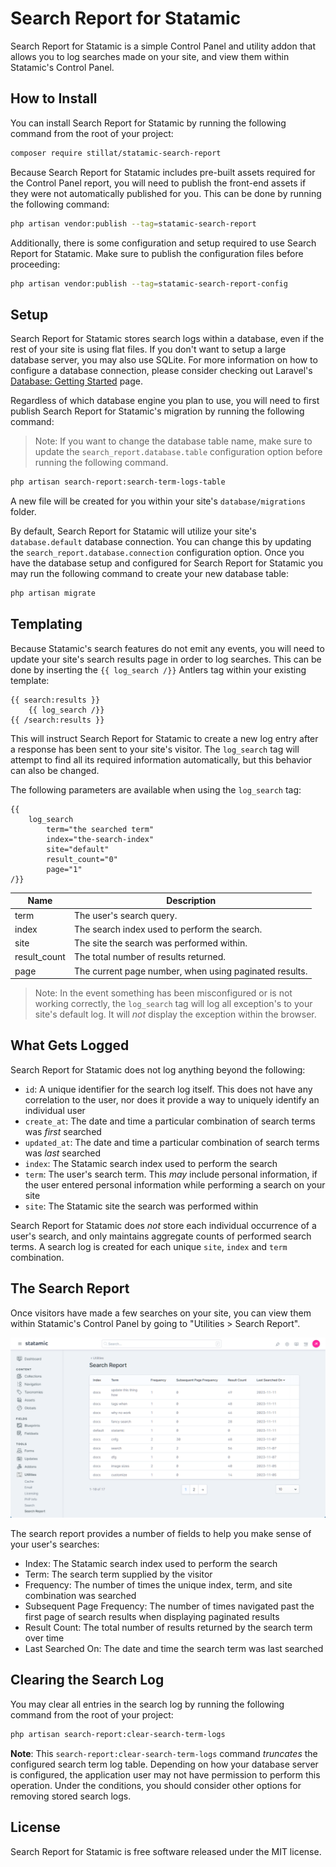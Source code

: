 # Search Report for Statamic

Search Report for Statamic is a simple Control Panel and utility addon that allows you to log searches made on your site, and view them within Statamic's Control Panel.

## How to Install

You can install Search Report for Statamic by running the following command from the root of your project:

``` bash
composer require stillat/statamic-search-report
```

Because Search Report for Statamic includes pre-built assets required for the Control Panel report, you will need to publish the front-end assets if they were not automatically published for you. This can be done by running the following command:

```bash
php artisan vendor:publish --tag=statamic-search-report
```

Additionally, there is some configuration and setup required to use Search Report for Statamic. Make sure to publish the configuration files before proceeding:

```bash
php artisan vendor:publish --tag=statamic-search-report-config
```

## Setup

Search Report for Statamic stores search logs within a database, even if the rest of your site is using flat files. If you don't want to setup a large database server, you may also use SQLite. For more information on how to configure a database connection, please consider checking out Laravel's [Database: Getting Started](https://laravel.com/docs/10.x/database#configuration) page.

Regardless of which database engine you plan to use, you will need to first publish Search Report for Statamic's migration by running the following command:

> Note: If you want to change the database table name, make sure to update the `search_report.database.table` configuration option before running the following command.

```bash
php artisan search-report:search-term-logs-table
```

A new file will be created for you within your site's `database/migrations` folder.

By default, Search Report for Statamic will utilize your site's `database.default` database connection. You can change this by updating the `search_report.database.connection` configuration option. Once you have the database setup and configured for Search Report for Statamic you may run the following command to create your new database table:

```bash
php artisan migrate
```

## Templating

Because Statamic's search features do not emit any events, you will need to update your site's search results page in order to log searches. This can be done by inserting the `{{ log_search /}}` Antlers tag within your existing template:

```antlers
{{ search:results }}
    {{ log_search /}}
{{ /search:results }}
```

This will instruct Search Report for Statamic to create a new log entry after a response has been sent to your site's visitor. The `log_search` tag will attempt to find all its required information automatically, but this behavior can also be changed.

The following parameters are available when using the `log_search` tag:

```antlers
{{
    log_search
        term="the searched term"
        index="the-search-index"
        site="default"
        result_count="0"
        page="1"
/}}
```

| Name | Description |
|---|---|
| term | The user's search query. |
| index | The search index used to perform the search. |
| site | The site the search was performed within. |
| result_count | The total number of results returned. |
| page | The current page number, when using paginated results. |

> Note: In the event something has been misconfigured or is not working correctly, the `log_search` tag will log all exception's to your site's default log. It will *not* display the exception within the browser.

## What Gets Logged

Search Report for Statamic does not log anything beyond the following:

* `id`: A unique identifier for the search log itself. This does not have any correlation to the user, nor does it provide a way to uniquely identify an individual user
* `create_at`: The date and time a particular combination of search terms was *first* searched
* `updated_at`: The date and time a particular combination of search terms was *last* searched
* `index`: The Statamic search index used to perform the search
* `term`: The user's search term. This *may* include personal information, if the user entered personal information while performing a search on your site
* `site`: The Statamic site the search was performed within

Search Report for Statamic does *not* store each individual occurrence of a user's search, and only maintains aggregate counts of performed search terms. A search log is created for each unique `site`, `index` and `term` combination.

## The Search Report

Once visitors have made a few searches on your site, you can view them within Statamic's Control Panel by going to "Utilities > Search Report".

![Search Report Control Panel Report](.art/search_report_screenshot.png)

The search report provides a number of fields to help you make sense of your user's searches:

* Index: The Statamic search index used to perform the search
* Term: The search term supplied by the visitor
* Frequency: The number of times the unique index, term, and site combination was searched
* Subsequent Page Frequency: The number of times navigated past the first page of search results when displaying paginated results
* Result Count: The total number of results returned by the search term over time
* Last Searched On: The date and time the search term was last searched

## Clearing the Search Log

You may clear all entries in the search log by running the following command from the root of your project:

```bash
php artisan search-report:clear-search-term-logs
```

**Note**: This `search-report:clear-search-term-logs` command *truncates* the configured search term log table. Depending on how your database server is configured, the application user may not have permission to perform this operation. Under the conditions, you should consider other options for removing stored search logs.

## License

Search Report for Statamic is free software released under the MIT license.
